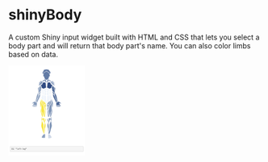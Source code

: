 
# shinyBody

<!-- badges: start -->
<!-- badges: end -->

A custom Shiny input widget built with HTML and CSS that lets you select a body part and will return that body part's name.
You can also color limbs based on data.

<img src="inst/images/README_img.png" width="30%" height="30%">
